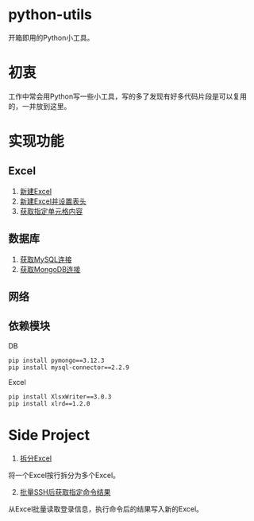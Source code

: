 # python-utils
开箱即用的Python小工具。

# 初衷
工作中常会用Python写一些小工具，写的多了发现有好多代码片段是可以复用的，一并放到这里。

# 实现功能
## Excel
1. [新建Excel]()
2. [新建Excel并设置表头]()
3. [获取指定单元格内容]()

## 数据库 
1. [获取MySQL连接](https://github.com/luoxiaolei/python-utils/blob/9739de9406e5ec33ef439307b50dca500ddec56d/utils/DBUtils.py#L10)
2. [获取MongoDB连接](https://github.com/luoxiaolei/python-utils/blob/9739de9406e5ec33ef439307b50dca500ddec56d/utils/DBUtils.py#L18)

## 网络

## 依赖模块
DB
```
pip install pymongo==3.12.3
pip install mysql-connector==2.2.9
```

Excel
```
pip install XlsxWriter==3.0.3
pip install xlrd==1.2.0
```

# Side Project
1. [拆分Excel](SideProject/SplitExcel/main.py)

将一个Excel按行拆分为多个Excel。

2. [批量SSH后获取指定命令结果](SideProject/BatchSSH/)

从Excel批量读取登录信息，执行命令后的结果写入新的Excel。
